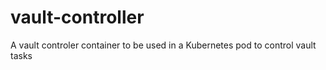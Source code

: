 # vault-controller
A vault controler container to be used in a Kubernetes pod to control vault tasks

